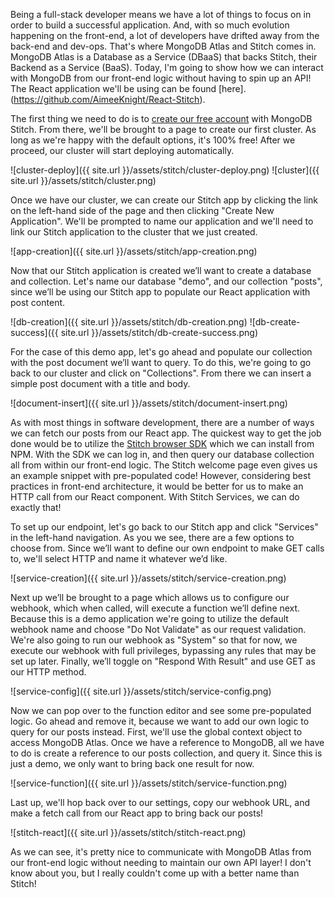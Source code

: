 Being a full-stack developer means we have a lot of things to focus on in order to build a successful application. And, with so much evolution happening on the front-end, a lot of developers have drifted away from the back-end and dev-ops. That's where MongoDB Atlas and Stitch comes in. MongoDB Atlas is a Database as a Service (DBaaS) that backs Stitch, their Backend as a Service (BaaS). Today, I'm going to show how we can interact with MongoDB from our front-end logic without having to spin up an API! The React application we'll be using can be found [here].(https://github.com/AimeeKnight/React-Stitch).

The first thing we need to do is to [create our free account](https://www.mongodb.com/cloud/stitch) with MongoDB Stitch. From there, we'll be brought to a page to create our first cluster. As long as we're happy with the default options, it's 100% free! After we proceed, our cluster will start deploying automatically.

![cluster-deploy]({{ site.url }}/assets/stitch/cluster-deploy.png)
![cluster]({{ site.url }}/assets/stitch/cluster.png)

Once we have our cluster, we can create our Stitch app by clicking the link on the left-hand side of the page and then clicking "Create New Application". We'll be prompted to name our application and we'll need to link our Stitch application to the cluster that we just created.

![app-creation]({{ site.url }}/assets/stitch/app-creation.png)

Now that our Stitch application is created we’ll want to create a database and collection. Let's name our database "demo", and our collection "posts", since we’ll be using our Stitch app to populate our React application with post content.

![db-creation]({{ site.url }}/assets/stitch/db-creation.png)
![db-create-success]({{ site.url }}/assets/stitch/db-create-success.png)

For the case of this demo app, let's go ahead and populate our collection with the post document we’ll want to query. To do this, we're going to go back to our cluster and click on "Collections". From there we can insert a simple post document with a title and body.

![document-insert]({{ site.url }}/assets/stitch/document-insert.png)

As with most things in software development, there are a number of ways we can fetch our posts from our React app. The quickest way to get the job done would be to utilize the [Stitch browser SDK](https://www.npmjs.com/package/mongodb-stitch-browser-sdk) which we can install from NPM. With the SDK we can log in, and then query our database collection all from within our front-end logic. The Stitch welcome page even gives us an example snippet with pre-populated code! However, considering best practices in front-end architecture, it would be better for us to make an HTTP call from our React component. With Stitch Services, we can do exactly that!

To set up our endpoint, let's go back to our Stitch app and click "Services" in the left-hand navigation. As you we see, there are a few options to choose from. Since we’ll want to define our own endpoint to make GET calls to, we'll select HTTP and name it whatever we’d like.

![service-creation]({{ site.url }}/assets/stitch/service-creation.png)

Next up we’ll be brought to a page which allows us to configure our webhook, which when called, will execute a function we’ll define next. Because this is a demo application we're going to utilize the default webhook name and choose "Do Not Validate" as our request validation. We're also going to run our webhook as "System" so that for now, we execute our webhook with full privileges, bypassing any rules that may be set up later. Finally, we’ll toggle on "Respond With Result" and use GET as our HTTP method.

![service-config]({{ site.url }}/assets/stitch/service-config.png)

Now we can pop over to the function editor and see some pre-populated logic. Go ahead and remove it, because we want to add our own logic to query for our posts instead. First, we'll use the global context object to access MongoDB Atlas. Once we have a reference to MongoDB, all we have to do is create a reference to our posts collection, and query it. Since this is just a demo, we only want to bring back one result for now.

![service-function]({{ site.url }}/assets/stitch/service-function.png)

Last up, we'll hop back over to our settings, copy our webhook URL, and make a fetch call from our React app to bring back our posts!

![stitch-react]({{ site.url }}/assets/stitch/stitch-react.png)

As we can see, it's pretty nice to communicate with MongoDB Atlas from our front-end logic without needing to maintain our own API layer! I don't know about you, but I really couldn't come up with a better name than Stitch!
